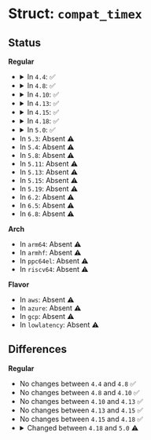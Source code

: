 # Struct: <code>compat_timex</code>

## Status
<b>Regular</b>
<ul>
<li>
<details>
<summary>In <code>4.4</code>: ✅</summary>

```c
struct compat_timex {
    compat_uint_t modes;
    compat_long_t offset;
    compat_long_t freq;
    compat_long_t maxerror;
    compat_long_t esterror;
    compat_int_t status;
    compat_long_t constant;
    compat_long_t precision;
    compat_long_t tolerance;
    struct compat_timeval time;
    compat_long_t tick;
    compat_long_t ppsfreq;
    compat_long_t jitter;
    compat_int_t shift;
    compat_long_t stabil;
    compat_long_t jitcnt;
    compat_long_t calcnt;
    compat_long_t errcnt;
    compat_long_t stbcnt;
    compat_int_t tai;
};
```
</details>
</li>
<li>
<details>
<summary>In <code>4.8</code>: ✅</summary>

```c
struct compat_timex {
    compat_uint_t modes;
    compat_long_t offset;
    compat_long_t freq;
    compat_long_t maxerror;
    compat_long_t esterror;
    compat_int_t status;
    compat_long_t constant;
    compat_long_t precision;
    compat_long_t tolerance;
    struct compat_timeval time;
    compat_long_t tick;
    compat_long_t ppsfreq;
    compat_long_t jitter;
    compat_int_t shift;
    compat_long_t stabil;
    compat_long_t jitcnt;
    compat_long_t calcnt;
    compat_long_t errcnt;
    compat_long_t stbcnt;
    compat_int_t tai;
};
```
</details>
</li>
<li>
<details>
<summary>In <code>4.10</code>: ✅</summary>

```c
struct compat_timex {
    compat_uint_t modes;
    compat_long_t offset;
    compat_long_t freq;
    compat_long_t maxerror;
    compat_long_t esterror;
    compat_int_t status;
    compat_long_t constant;
    compat_long_t precision;
    compat_long_t tolerance;
    struct compat_timeval time;
    compat_long_t tick;
    compat_long_t ppsfreq;
    compat_long_t jitter;
    compat_int_t shift;
    compat_long_t stabil;
    compat_long_t jitcnt;
    compat_long_t calcnt;
    compat_long_t errcnt;
    compat_long_t stbcnt;
    compat_int_t tai;
};
```
</details>
</li>
<li>
<details>
<summary>In <code>4.13</code>: ✅</summary>

```c
struct compat_timex {
    compat_uint_t modes;
    compat_long_t offset;
    compat_long_t freq;
    compat_long_t maxerror;
    compat_long_t esterror;
    compat_int_t status;
    compat_long_t constant;
    compat_long_t precision;
    compat_long_t tolerance;
    struct compat_timeval time;
    compat_long_t tick;
    compat_long_t ppsfreq;
    compat_long_t jitter;
    compat_int_t shift;
    compat_long_t stabil;
    compat_long_t jitcnt;
    compat_long_t calcnt;
    compat_long_t errcnt;
    compat_long_t stbcnt;
    compat_int_t tai;
};
```
</details>
</li>
<li>
<details>
<summary>In <code>4.15</code>: ✅</summary>

```c
struct compat_timex {
    compat_uint_t modes;
    compat_long_t offset;
    compat_long_t freq;
    compat_long_t maxerror;
    compat_long_t esterror;
    compat_int_t status;
    compat_long_t constant;
    compat_long_t precision;
    compat_long_t tolerance;
    struct compat_timeval time;
    compat_long_t tick;
    compat_long_t ppsfreq;
    compat_long_t jitter;
    compat_int_t shift;
    compat_long_t stabil;
    compat_long_t jitcnt;
    compat_long_t calcnt;
    compat_long_t errcnt;
    compat_long_t stbcnt;
    compat_int_t tai;
};
```
</details>
</li>
<li>
<details>
<summary>In <code>4.18</code>: ✅</summary>

```c
struct compat_timex {
    compat_uint_t modes;
    compat_long_t offset;
    compat_long_t freq;
    compat_long_t maxerror;
    compat_long_t esterror;
    compat_int_t status;
    compat_long_t constant;
    compat_long_t precision;
    compat_long_t tolerance;
    struct compat_timeval time;
    compat_long_t tick;
    compat_long_t ppsfreq;
    compat_long_t jitter;
    compat_int_t shift;
    compat_long_t stabil;
    compat_long_t jitcnt;
    compat_long_t calcnt;
    compat_long_t errcnt;
    compat_long_t stbcnt;
    compat_int_t tai;
};
```
</details>
</li>
<li>
<details>
<summary>In <code>5.0</code>: ✅</summary>

```c
struct compat_timex {
    compat_uint_t modes;
    compat_long_t offset;
    compat_long_t freq;
    compat_long_t maxerror;
    compat_long_t esterror;
    compat_int_t status;
    compat_long_t constant;
    compat_long_t precision;
    compat_long_t tolerance;
    struct old_timeval32 time;
    compat_long_t tick;
    compat_long_t ppsfreq;
    compat_long_t jitter;
    compat_int_t shift;
    compat_long_t stabil;
    compat_long_t jitcnt;
    compat_long_t calcnt;
    compat_long_t errcnt;
    compat_long_t stbcnt;
    compat_int_t tai;
};
```
</details>
</li>
<li>
In <code>5.3</code>: Absent ⚠️
</li>
<li>
In <code>5.4</code>: Absent ⚠️
</li>
<li>
In <code>5.8</code>: Absent ⚠️
</li>
<li>
In <code>5.11</code>: Absent ⚠️
</li>
<li>
In <code>5.13</code>: Absent ⚠️
</li>
<li>
In <code>5.15</code>: Absent ⚠️
</li>
<li>
In <code>5.19</code>: Absent ⚠️
</li>
<li>
In <code>6.2</code>: Absent ⚠️
</li>
<li>
In <code>6.5</code>: Absent ⚠️
</li>
<li>
In <code>6.8</code>: Absent ⚠️
</li>
</ul>
<b>Arch</b>
<ul>
<li>
In <code>arm64</code>: Absent ⚠️
</li>
<li>
In <code>armhf</code>: Absent ⚠️
</li>
<li>
In <code>ppc64el</code>: Absent ⚠️
</li>
<li>
In <code>riscv64</code>: Absent ⚠️
</li>
</ul>
<b>Flavor</b>
<ul>
<li>
In <code>aws</code>: Absent ⚠️
</li>
<li>
In <code>azure</code>: Absent ⚠️
</li>
<li>
In <code>gcp</code>: Absent ⚠️
</li>
<li>
In <code>lowlatency</code>: Absent ⚠️
</li>
</ul>

## Differences
<b>Regular</b>
<ul>
<li>
No changes between <code>4.4</code> and <code>4.8</code> ✅
</li>
<li>
No changes between <code>4.8</code> and <code>4.10</code> ✅
</li>
<li>
No changes between <code>4.10</code> and <code>4.13</code> ✅
</li>
<li>
No changes between <code>4.13</code> and <code>4.15</code> ✅
</li>
<li>
No changes between <code>4.15</code> and <code>4.18</code> ✅
</li>
<li>
<details>
<summary>Changed between <code>4.18</code> and <code>5.0</code> ⚠️</summary>
<ul>
<li>
<b>Field type changed. </b>
<code>struct compat_timeval time</code> ➡️ <code>struct old_timeval32 time</code>
</li>
</ul>
</details>
</li>
</ul>
